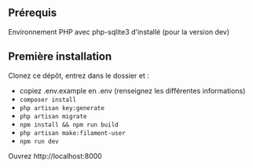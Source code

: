 ## Prérequis

Environnement PHP avec php-sqlite3 d'installé (pour la version dev)

## Première installation

Clonez ce dépôt, entrez dans le dossier et : 
- copiez .env.example en .env (renseignez les différentes informations)
- `composer install`
- `php artisan key:generate`
- `php artisan migrate`
- `npm install && npm run build`
- `php artisan make:filament-user`
- `npm run dev`

Ouvrez http://localhost:8000

